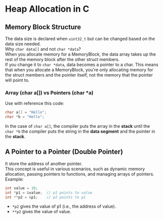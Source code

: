 # Heap Allocation in C

## Memory Block Structure
The data size is declared when `uint32_t` but can be changed based on the data size needed.\
Why `char data[]` and not `char *data`?\
When you allocate memory for a MemoryBlock, the data array takes up the rest of the memory block after the other struct members.\
If you change it to `char *data`, data becomes a pointer to a char. This means that when you allocate a MemoryBlock, you're only allocating memory for the struct members and the pointer itself, not the memory that the pointer will point to.

### Array (char a[]) vs Pointers (char *a)
Use with reference this code:
```c
char a[] = "Hello";
char *b = "Hello";
```
In the case of `char a[]`, the compiler puts the array in the **stack** until the `char *b` the compiler puts the string in the **data segment** and the pointer in the **stack**.

## A Pointer to a Pointer (Double Pointer)
It store the address of another pointer.\
This concept is useful in various scenarios, such as dynamic memory allocation, passing pointers to functions, and managing arrays of pointers.\
Example:
```c
int value = 10;
int *p1 = &value;  // p1 points to value
int **p2 = &p1;    // p2 points to p1
```
- `*p2` gives the value of p1 (i.e., the address of value).
- `**p2` gives the value of value.